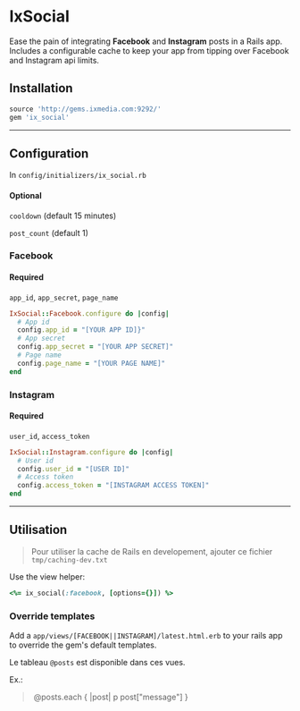 # IxSocial

Ease the pain of integrating **Facebook** and **Instagram** posts in a Rails app. Includes a configurable cache to keep your app from tipping over Facebook and Instagram
api limits.


## Installation

``` ruby
source 'http://gems.ixmedia.com:9292/'
gem 'ix_social'
```
---------
## Configuration
In `config/initializers/ix_social.rb`

#### Optional
`cooldown` (default 15 minutes)

`post_count` (default 1)

### Facebook

#### Required
`app_id`, `app_secret`, `page_name`

``` ruby
IxSocial::Facebook.configure do |config|
  # App id
  config.app_id = "[YOUR APP ID]}"
  # App secret
  config.app_secret = "[YOUR APP SECRET]"
  # Page name
  config.page_name = "[YOUR PAGE NAME]"
end
```

### Instagram

#### Required
`user_id`, `access_token`

``` ruby
IxSocial::Instagram.configure do |config|
  # User id
  config.user_id = "[USER ID]"
  # Access token
  config.access_token = "[INSTAGRAM ACCESS TOKEN]"
end
```
-------
## Utilisation

> Pour utiliser la cache de Rails en developement, ajouter ce fichier `tmp/caching-dev.txt`

Use the view helper:


```ruby
<%= ix_social(:facebook, [options={}]) %>
```

### Override templates

Add a `app/views/[FACEBOOK||INSTAGRAM]/latest.html.erb` to your rails app to override the gem's default templates.

Le tableau `@posts` est disponible dans ces vues.

Ex.:

> @posts.each { |post| p post["message"] }
